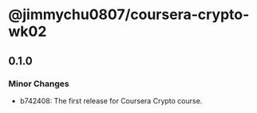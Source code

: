 # @jimmychu0807/coursera-crypto-wk02

## 0.1.0

### Minor Changes

- b742408: The first release for Coursera Crypto course.
